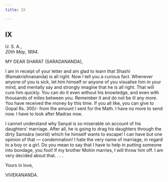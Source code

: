 ```yaml
---
title: IX

---
```





  

  


## IX

U. S. A.,  
*20th May, 1894*.

MY DEAR SHARAT (SARADANANDA),

I am in receipt of your letter and am glad to learn that Shashi
(Ramakrishnananda) is all right. Now I tell you a curious fact. Whenever
anyone of you is sick, let him himself or anyone of you visualise him in
your mind, and mentally say and strongly imagine that he is all right.
That will cure him quickly. You can do it even without his knowledge,
and even with thousands of miles between you. Remember it and do not be
ill any more. You have received the money by this time. If you all like,
you can give to Gopal Rs. 300/- from the amount I sent for the Math. I
have no more to send now. I have to look after Madras now.

I cannot understand why Sanyal is so miserable on account of his
daughters' marriage. After all, he is going to drag his daughters
through the dirty Samsāra (world) which he himself wants to escape! I
can have but one opinion of that — condemnation! I hate the very name of
marriage, in regard to a boy or a girl. Do you mean to say that I have
to help in putting someone into bondage, you fool! If my brother Mohin
marries, I will throw him off. I am very decided about that. . . .

Yours in love,

VIVEKANANDA.


